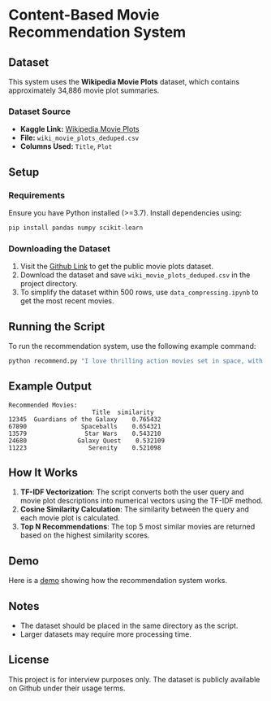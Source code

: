 # Content-Based Movie Recommendation System

## Dataset

This system uses the **Wikipedia Movie Plots** dataset, which contains approximately 34,886 movie plot summaries. 

### Dataset Source
- **Kaggle Link:** [Wikipedia Movie Plots](https://www.kaggle.com/datasets/jrobischon/wikipedia-movie-plots)
- **File:** `wiki_movie_plots_deduped.csv`
- **Columns Used:** `Title`, `Plot`

## Setup

### Requirements
Ensure you have Python installed (>=3.7). Install dependencies using:
```bash
pip install pandas numpy scikit-learn
```

### Downloading the Dataset
1. Visit the [Github Link](https://github.com/kiq005/movie-recommendation/blob/master/src/dataset/wiki_movie_plots_deduped.csv) to get the public movie plots dataset.
2. Download the dataset and save `wiki_movie_plots_deduped.csv` in the project directory.
3. To simplify the dataset within 500 rows, use `data_compressing.ipynb` to get the most recent movies.

## Running the Script
To run the recommendation system, use the following example command:
```bash
python recommend.py "I love thrilling action movies set in space, with a comedic twist." "compressed_movie_data.csv"
```

## Example Output
```
Recommended Movies:
                       Title  similarity
12345  Guardians of the Galaxy    0.765432
67890               Spaceballs    0.654321
13579                Star Wars    0.543210
24680              Galaxy Quest    0.532109
11223                 Serenity    0.521098
```

## How It Works
1. **TF-IDF Vectorization**: The script converts both the user query and movie plot descriptions into numerical vectors using the TF-IDF method.
2. **Cosine Similarity Calculation**: The similarity between the query and each movie plot is calculated.
3. **Top N Recommendations**: The top 5 most similar movies are returned based on the highest similarity scores.

## Demo

Here is a [demo](https://brown.zoom.us/rec/share/WfolYRQ_XFNP6BlD7suOY84dLxAcHRI0DSUhMDUDvMf-JGmwes-afD7pazIJ8aVT.okYaD_Yz82qlDnT4?startTime=1740380354000) showing how the recommendation system works.

## Notes
- The dataset should be placed in the same directory as the script.
- Larger datasets may require more processing time.

## License
This project is for interview purposes only. The dataset is publicly available on Github under their usage terms.

